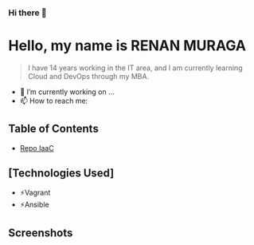 ### Hi there 👋


# Hello, my name is RENAN MURAGA
> I have 14 years working in the IT area, and I am currently learning Cloud and DevOps through my MBA.
- 🔭 I’m currently working on ...
- 📫 How to reach me: 

## Table of Contents
* [Repo IaaC](https://github.com/renanmuraga/repo-iaac)

## [Technologies Used]
- ⚡Vagrant
- ⚡Ansible

## Screenshots
<!--
![Example screenshot](./img/screenshot.png)
<!-- If you have screenshots you'd like to share, include them here. -->



